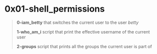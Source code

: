 # 0x01-shell_permissions

> **0-iam_betty** that switches the current user to the user *betty*
>
> **1-who_am_i** script that print the effective username of the current user
>
> **2-groups** script that prints all the groups the current user is part of
>
